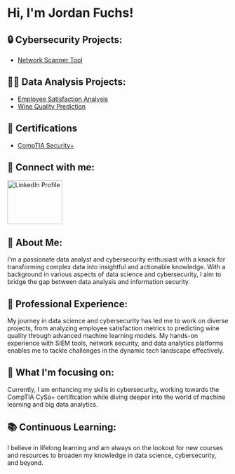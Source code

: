 <h1><strong>Hi, I'm Jordan Fuchs!</strong></h1>

<h2>🔒 Cybersecurity Projects:</h2>
<ul>
  <li><a href="https://github.com/jfuchs01/network_scanner">Network Scanner Tool</a></li>
</ul>

<h2>👨‍💻 Data Analysis Projects:</h2>
<ul>
  <li><a href="https://github.com/jfuchs01/employee_satisfaction">Employee Satisfaction Analysis</a></li>
  <li><a href="https://github.com/jfuchs01/wine_quality">Wine Quality Prediction</a></li>
</ul>

<h2>📄 Certifications</h2>
<ul>
  <li><a href="https://www.credly.com/badges/1cbe4a33-0a63-4b9c-a605-69884f41b9b6/linked_in?t=sjalqz">CompTIA Security+</a></li>
</ul>

<h2>🤳 Connect with me:</h2>
<a href="https://linkedin.com/in/jfuchs01/">
  <img src="https://www.freepnglogos.com/uploads/linkedin-logo-design-30.png" width="125" height="100" alt="LinkedIn Profile" />
</a>
<br/>

<h2>🌟 About Me:</h2>
<p>I'm a passionate data analyst and cybersecurity enthusiast with a knack for transforming complex data into insightful and actionable knowledge. With a background in various aspects of data science and cybersecurity, I aim to bridge the gap between data analysis and information security.</p>

<h2>💼 Professional Experience:</h2>
<p>My journey in data science and cybersecurity has led me to work on diverse projects, from analyzing employee satisfaction metrics to predicting wine quality through advanced machine learning models. My hands-on experience with SIEM tools, network security, and data analytics platforms enables me to tackle challenges in the dynamic tech landscape effectively.</p>

<h2>🚀 What I'm focusing on:</h2>
<p>Currently, I am enhancing my skills in cybersecurity, working towards the CompTIA CySa+ certification while diving deeper into the world of machine learning and big data analytics.</p>

<h2>📚 Continuous Learning:</h2>
<p>I believe in lifelong learning and am always on the lookout for new courses and resources to broaden my knowledge in data science, cybersecurity, and beyond.</p>

